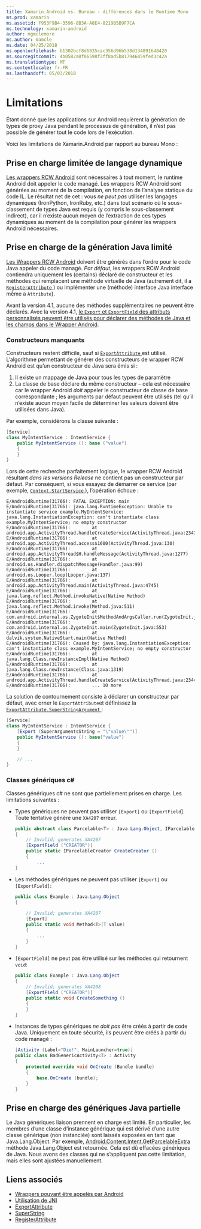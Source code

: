 ```yaml
---
title: Xamarin.Android vs. Bureau - différences dans le Runtime Mono
ms.prod: xamarin
ms.assetid: F953F9B4-3596-8B3A-A8E4-8219B5B9F7CA
ms.technology: xamarin-android
author: mgmclemore
ms.author: mamcle
ms.date: 04/25/2018
ms.openlocfilehash: b1302bcf8d6835cac356d96b538d134891648420
ms.sourcegitcommit: 4b0582a0f06598f3ff8ad5b817946459fed3c42a
ms.translationtype: MT
ms.contentlocale: fr-FR
ms.lasthandoff: 05/03/2018
---
```

# <a name="limitations"></a>Limitations

Étant donné que les applications sur Android requièrent la génération de types de proxy Java pendant le processus de génération, il n’est pas possible de générer tout le code lors de l’exécution.

Voici les limitations de Xamarin.Android par rapport au bureau Mono :


## <a name="limited-dynamic-language-support"></a>Prise en charge limitée de langage dynamique

 [Les wrappers RCW Android](~/android/platform/java-integration/android-callable-wrappers.md) sont nécessaires à tout moment, le runtime Android doit appeler le code managé. Les wrappers RCW Android sont générées au moment de la compilation, en fonction de l’analyse statique du code IL. Le résultat net de cet : vous *ne peut pas* utiliser les langages dynamiques (IronPython, IronRuby, etc.) dans tout scénario où le sous-classement de types Java est requis (y compris le sous-classement indirect), car il n’existe aucun moyen de l’extraction de ces types dynamiques au moment de la compilation pour générer les wrappers Android nécessaires.


## <a name="limited-java-generation-support"></a>Prise en charge de la génération Java limité

[Les Wrappers RCW Android](~/android/platform/java-integration/android-callable-wrappers.md) doivent être générés dans l’ordre pour le code Java appeler du code managé. *Par défaut*, les wrappers RCW Android contiendra uniquement les (certains) déclaré de constructeur et les méthodes qui remplacent une méthode virtuelle de Java (autrement dit, il a [ `RegisterAttribute` ](https://developer.xamarin.com/api/type/Android.Runtime.RegisterAttribute/)) ou implémenter une (méthode) interface Java interface même a `Attribute`).
  
Avant la version 4.1, aucune des méthodes supplémentaires ne peuvent être déclarés. Avec la version 4.1, [le `Export` et `ExportField` des attributs personnalisés peuvent être utilisés pour déclarer des méthodes de Java et les champs dans le Wrapper Android](~/android/platform/java-integration/working-with-jni.md).

### <a name="missing-constructors"></a>Constructeurs manquants

Constructeurs restent difficile, sauf si [ `ExportAttribute` ](https://developer.xamarin.com/api/type/Java.Interop.ExportAttribute) est utilisé. L’algorithme permettant de générer des constructeurs de wrapper RCW Android est qu’un constructeur de Java sera émis si :

1. Il existe un mappage de Java pour tous les types de paramètre
2. La classe de base déclare du même constructeur &ndash; cela est nécessaire car le wrapper Android *doit* appeler le constructeur de classe de base correspondante ; les arguments par défaut peuvent être utilisés (tel qu’il n’existe aucun moyen facile de déterminer les valeurs doivent être utilisées dans Java).

Par exemple, considérons la classe suivante :

```csharp
[Service]
class MyIntentService : IntentService {
    public MyIntentService (): base ("value")
    {
    }
}
```

Lors de cette recherche parfaitement logique, le wrapper RCW Android résultant *dans les versions Release* ne contient pas un constructeur par défaut. Par conséquent, si vous essayez de démarrer ce service (par exemple, [ `Context.StartService` ](https://developer.xamarin.com/api/member/Android.Content.Context.StartService/p/Android.Content.Intent/)), l’opération échoue :

```shell
E/AndroidRuntime(31766): FATAL EXCEPTION: main
E/AndroidRuntime(31766): java.lang.RuntimeException: Unable to instantiate service example.MyIntentService: java.lang.InstantiationException: can't instantiate class example.MyIntentService; no empty constructor
E/AndroidRuntime(31766):        at android.app.ActivityThread.handleCreateService(ActivityThread.java:2347)
E/AndroidRuntime(31766):        at android.app.ActivityThread.access$1600(ActivityThread.java:130)
E/AndroidRuntime(31766):        at android.app.ActivityThread$H.handleMessage(ActivityThread.java:1277)
E/AndroidRuntime(31766):        at android.os.Handler.dispatchMessage(Handler.java:99)
E/AndroidRuntime(31766):        at android.os.Looper.loop(Looper.java:137)
E/AndroidRuntime(31766):        at android.app.ActivityThread.main(ActivityThread.java:4745)
E/AndroidRuntime(31766):        at java.lang.reflect.Method.invokeNative(Native Method)
E/AndroidRuntime(31766):        at java.lang.reflect.Method.invoke(Method.java:511)
E/AndroidRuntime(31766):        at com.android.internal.os.ZygoteInit$MethodAndArgsCaller.run(ZygoteInit.java:786)
E/AndroidRuntime(31766):        at com.android.internal.os.ZygoteInit.main(ZygoteInit.java:553)
E/AndroidRuntime(31766):        at dalvik.system.NativeStart.main(Native Method)
E/AndroidRuntime(31766): Caused by: java.lang.InstantiationException: can't instantiate class example.MyIntentService; no empty constructor
E/AndroidRuntime(31766):        at java.lang.Class.newInstanceImpl(Native Method)
E/AndroidRuntime(31766):        at java.lang.Class.newInstance(Class.java:1319)
E/AndroidRuntime(31766):        at android.app.ActivityThread.handleCreateService(ActivityThread.java:2344)
E/AndroidRuntime(31766):        ... 10 more
```

La solution de contournement consiste à déclarer un constructeur par défaut, avec orner le `ExportAttribute`et définissez la [ `ExportAttribute.SuperStringArgument` ](https://developer.xamarin.com/api/property/Java.Interop.ExportAttribute.SuperArgumentsString/): 

```csharp
[Service]
class MyIntentService : IntentService {
    [Export (SuperArgumentsString = "\"value\"")]
    public MyIntentService (): base("value")
    {
    }

    // ...
}
```


### <a name="generic-c-classes"></a>Classes génériques c#

Classes génériques c# ne sont que partiellement prises en charge. Les limitations suivantes :


-   Types génériques ne peuvent pas utiliser `[Export]` ou `[ExportField`]. Toute tentative génère une `XA4207` erreur.

    ```csharp
    public abstract class Parcelable<T> : Java.Lang.Object, IParcelable
    {
        // Invalid; generates XA4207
        [ExportField ("CREATOR")]
        public static IParcelableCreator CreateCreator ()
        {
            ...
    }
    ```

-   Les méthodes génériques ne peuvent pas utiliser `[Export]` ou `[ExportField]`:

    ```csharp
    public class Example : Java.Lang.Object
    {
        
        // Invalid; generates XA4207
        [Export]
        public static void Method<T>(T value)
        {
            ...
        }
    }
    ```

-   `[ExportField]` ne peut pas être utilisé sur les méthodes qui retournent `void`:

    ```csharp
    public class Example : Java.Lang.Object
    {
        // Invalid; generates XA4208
        [ExportField ("CREATOR")]
        public static void CreateSomething ()
        {
        }
    }
    ```

-   Instances de types génériques _ne doit pas_ être créés à partir de code Java.
    Uniquement en toute sécurité, ils peuvent être créés à partir du code managé :

    ```csharp
    [Activity (Label="Die!", MainLauncher=true)]
    public class BadGenericActivity<T> : Activity
    {
        protected override void OnCreate (Bundle bundle)
        {
            base.OnCreate (bundle);
        }
    }
    ```


## <a name="partial-java-generics-support"></a>Prise en charge des génériques Java partielle

Le Java génériques liaison prennent en charge est limité. En particulier, les membres d’une classe d’instance générique qui est dérivé d’une autre classe générique (non instanciée) sont laissés exposées en tant que Java.Lang.Object. Par exemple, [Android.Content.Intent.GetParcelableExtra](https://developer.xamarin.com/api/member/Android.Content.Intent.GetParcelableExtra/p/System.String/) méthode Java.Lang.Object est retournée. Cela est dû effacées génériques de Java.
Nous avons des classes qui ne s’appliquent pas cette limitation, mais elles sont ajustées manuellement.


## <a name="related-links"></a>Liens associés

- [Wrappers pouvant être appelés par Android](~/android/platform/java-integration/android-callable-wrappers.md)
- [Utilisation de JNI](~/android/platform/java-integration/working-with-jni.md)
- [ExportAttribute](https://developer.xamarin.com/api/type/Java.Interop.ExportAttribute/)
- [SuperString](https://developer.xamarin.com/api/property/Java.Interop.ExportAttribute.SuperArgumentsString/)
- [RegisterAttribute](https://developer.xamarin.com/api/type/Android.Runtime.RegisterAttribute/)
